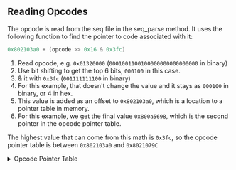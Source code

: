 ## Reading Opcodes

The opcode is read from the seq file in the seq_parse method. It uses the following function to find the pointer to code associated with it:

```c
0x802103a0 + (opcode >> 0x16 & 0x3fc)
```

1. Read opcode, e.g. `0x01320000` (`0001001100100000000000000000` in binary)
2. Use bit shifting to get the top 6 bits, `000100` in this case.
3. & it with `0x3fc` (`001111111100` in binary)
4. For this example, that doesn't change the value and it stays as `000100` in binary, or 4 in hex.
5. This value is added as an offset to `0x802103a0`, which is a location to a pointer table in memory.
6. For this example, we get the final value `0x800a5698`, which is the second pointer in the opcode pointer table.

The highest value that can come from this math is `0x3fc`, so the opcode pointer table is between `0x802103a0` and `0x8021079C`

<details>
  <summary>Opcode Pointer Table</summary>

| Opcode | Offset | Code Pointer |  Purpose  |
|--------|--------|--------------|-----------|
| 0x0    | 0x0    | 80139894     |           |
| 0x1    | 0x4    | 80139B2C     | Branching |
| 0x2    | 0x8    | 8013A728     |           |
| 0x3    | 0xc    | 8013ADFC     |           |
| 0x4    | 0x10   | 8013AFF8     |           |
| 0x5    | 0x14   | 8013B94C     |           |
| 0x6    | 0x18   | 8013C3C4     |           |
| 0x7    | 0x1c   | 8013CD6C     |           |
| 0x8    | 0x20   | 8013D36C     |           |
| 0x9    | 0x24   | 8013D790     |           |
| 0xa    | 0x28   | 8013DC60     |           |
| 0xb    | 0x2c   | 8013DF80     |           |
| 0xc    | 0x30   | 8013E554     |           |
| 0xd    | 0x34   | 80150AFC     |           |
| 0xe    | 0x38   | 80150C88     |           |
| 0xf    | 0x3c   | 801518C4     |           |
| 0x10   | 0x40   | 80152030     |           |
| 0x11   | 0x44   | 801525DC     |           |
| 0x12   | 0x48   | 8015317C     |           |
| 0x13   | 0x4c   | 00000000     | Invalid   |
| 0x14   | 0x50   | 00000000     | Invalid   |
| 0x15   | 0x54   | 00000000     | Invalid   |
| 0x16   | 0x58   | 00000000     | Invalid   |
| 0x17   | 0x5c   | 00000000     | Invalid   |
| 0x18   | 0x60   | 00000000     | Invalid   |
| 0x19   | 0x64   | 80162A90     |           |
| 0x1a   | 0x68   | 80162B50     |           |
| 0x1b   | 0x6c   | 00000000     | Invalid   |
| 0x1c   | 0x70   | 00000000     | Invalid   |
| 0x1d   | 0x74   | 00000000     | Invalid   |
| 0x1e   | 0x78   | 8015DFB4     |           |
| 0x1f   | 0x7c   | 8015E424     |           |
| 0x20   | 0x80   | 8015E8AC     |           |
| 0x21   | 0x84   | 00000000     | Invalid   |
| 0x22   | 0x88   | 00000000     | Invalid   |
| 0x23   | 0x8c   | 801626F0     |           |
| 0x24   | 0x90   | 00000000     | Invalid   |
| 0x25   | 0x94   | 00000000     | Invalid   |
| 0x26   | 0x98   | 00000000     | Invalid   |
| 0x27   | 0x9c   | 00000000     | Invalid   |
| 0x28   | 0xa0   | 8015EDB4     |           |
| 0x29   | 0xa4   | 00000000     | Invalid   |
| 0x2a   | 0xa8   | 00000000     | Invalid   |
| 0x2b   | 0xac   | 80148C18     |           |
| 0x2c   | 0xb0   | 8014983C     |           |
| 0x2d   | 0xb4   | 80149C60     |           |
| 0x2e   | 0xb8   | 80149FEC     |           |
| 0x2f   | 0xbc   | 8014B0CC     |           |
| 0x30   | 0xc0   | 8014B39C     |           |
| 0x31   | 0xc4   | 8014B514     |           |
| 0x32   | 0xc8   | 8014B794     |           |
| 0x33   | 0xcc   | 8014BBE4     |           |
| 0x34   | 0xd0   | 8014D12C     |           |
| 0x35   | 0xd4   | 8014EF50     |           |
| 0x36   | 0xd8   | 8014F82C     |           |
| 0x37   | 0xdc   | 80150244     |           |
| 0x38   | 0xe0   | 00000000     | Invalid   |
| 0x39   | 0xe4   | 00000000     | Invalid   |
| 0x3a   | 0xe8   | 00000000     | Invalid   |
| 0x3b   | 0xec   | 00000000     | Invalid   |
| 0x3c   | 0xf0   | 8013E778     |           |
| 0x3d   | 0xf4   | 8013F334     |           |
| 0x3e   | 0xf8   | 8013FA84     |           |
| 0x3f   | 0xfc   | 8013FBC8     |           |
| 0x40   | 0x100  | 80140920     |           |
| 0x41   | 0x104  | 80140AF8     |           |
| 0x42   | 0x108  | 00000000     | Invalid   |
| 0x43   | 0x10c  | 00000000     | Invalid   |
| 0x44   | 0x110  | 00000000     | Invalid   |
| 0x45   | 0x114  | 00000000     | Invalid   |
| 0x46   | 0x118  | 80153E5C     |           |
| 0x47   | 0x11c  | 80155AD0     |           |
| 0x48   | 0x120  | 80155D50     |           |
| 0x49   | 0x124  | 801563C8     |           |
| 0x4a   | 0x128  | 80156738     |           |
| 0x4b   | 0x12c  | 8015788C     |           |
| 0x4c   | 0x130  | 8015831C     |           |
| 0x4d   | 0x134  | 801587F4     |           |
| 0x4e   | 0x138  | 80158EA0     |           |
| 0x4f   | 0x13c  | 8015949C     |           |
| 0x50   | 0x140  | 801597AC     |           |
| 0x51   | 0x144  | 8015B3C0     |           |
| 0x52   | 0x148  | 8015C058     |           |
| 0x53   | 0x14c  | 8015C060     |           |
| 0x54   | 0x150  | 8015C464     |           |
| 0x55   | 0x154  | 8015C868     |           |
| 0x56   | 0x158  | 8015D5B4     |           |
| 0x57   | 0x15c  | 801467D4     |           |
| 0x58   | 0x160  | 801475D0     |           |
| 0x59   | 0x164  | 80163178     |           |
| 0x5a   | 0x168  | 00000000     | Invalid   |
| 0x5b   | 0x16c  | 801646D4     |           |
| 0x5c   | 0x170  | 801646E4     |           |
| 0x5d   | 0x174  | 801646F4     |           |
| 0x5e   | 0x178  | 80164704     |           |
| 0x5f   | 0x17c  | 8016474C     |           |
| 0x60   | 0x180  | 8016474C     |           |
| 0x61   | 0x184  | 80164724     |           |
| 0x62   | 0x188  | 80164714     |           |
| 0x63   | 0x18c  | 80164734     |           |
| 0x64   | 0x190  | 8016474C     |           |
| 0x65   | 0x194  | 8016474C     |           |
| 0x66   | 0x198  | 8016474C     |           |
| 0x67   | 0x19c  | 8016474C     |           |
| 0x68   | 0x1a0  | 8016474C     |           |
| 0x69   | 0x1a4  | 8016474C     |           |
| 0x6a   | 0x1a8  | 80164744     |           |
| 0x6b   | 0x1ac  | 00000000     | Invalid   |

</details>
